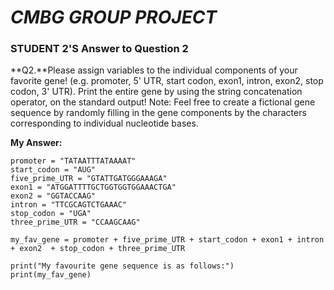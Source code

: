 # _CMBG GROUP PROJECT_
 
### STUDENT 2'S Answer to Question 2

**Q2.**Please assign variables to the individual components of your favorite gene! (e.g. 
promoter, 5' UTR, start codon, exon1, intron, exon2, stop codon, 3' UTR). Print the entire gene 
by using the string concatenation operator, on the standard output! Note: Feel free to create a 
fictional gene sequence by randomly filling in the gene components by the characters 
corresponding to individual nucleotide bases. 

**My Answer:**

```
promoter = "TATAATTTATAAAAT"
start_codon = "AUG"
five_prime_UTR = "GTATTGATGGGAAAGA"
exon1 = "ATGGATTTTGCTGGTGGTGGAAACTGA"
exon2 = "GGTACCAAG"
intron = "TTCGCAGTCTGAAAC"
stop_codon = "UGA"
three_prime_UTR = "CCAAGCAAG"

my_fav_gene = promoter + five_prime_UTR + start_codon + exon1 + intron + exon2  + stop_codon + three_prime_UTR 

print("My favourite gene sequence is as follows:")
print(my_fav_gene)
``` 
 

